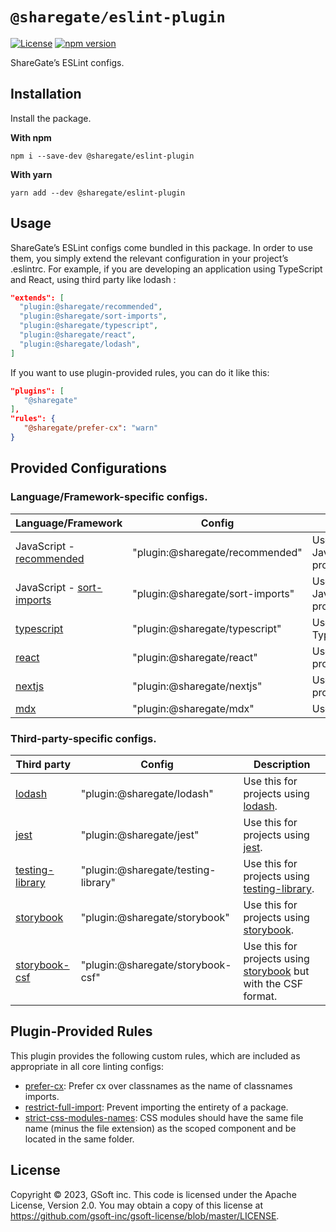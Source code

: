 # `@sharegate/eslint-plugin`

[![License](https://img.shields.io/badge/License-Apache_2.0-blue.svg)](../../LICENSE.md)
[![npm version](https://img.shields.io/npm/v/@sharegate/eslint-plugin)](https://www.npmjs.com/package/@sharegate/eslint-plugin)

ShareGate’s ESLint configs.

## Installation

Install the package.

**With npm**
```shell
npm i --save-dev @sharegate/eslint-plugin
```

**With yarn**
```shell
yarn add --dev @sharegate/eslint-plugin
```

## Usage

ShareGate’s ESLint configs come bundled in this package. In order to use them, you simply extend the relevant configuration in your project’s .eslintrc. For example, if you are developing an application using TypeScript and React, using third party like lodash  :
```json  
"extends": [ 
  "plugin:@sharegate/recommended",
  "plugin:@sharegate/sort-imports",
  "plugin:@sharegate/typescript",
  "plugin:@sharegate/react",
  "plugin:@sharegate/lodash",
]
 ```
 
 If you want to use plugin-provided rules, you can do it like this:
 ```json
"plugins": [
    "@sharegate"
],
"rules": {
    "@sharegate/prefer-cx": "warn"
}
 ```

## Provided Configurations

### Language/Framework-specific configs.
| Language/Framework | Config | Description |
| --- | --- | --- |
| JavaScript - [recommended](lib/config/recommended.ts) | "plugin:@sharegate/recommended" | Use this for all JavaScript/TypeScript projects. |
| JavaScript - [sort-imports](lib/config/sort-imports.ts) | "plugin:@sharegate/sort-imports" | Use this for JavaScript/TypeScript projects. |
| [typescript](lib/config/typescript.ts) | "plugin:@sharegate/typescript" | Use this for TypeScript projects. |
| [react](lib/config/react.ts) | "plugin:@sharegate/react" | Use this for React projects. |
| [nextjs](lib/config/nextjs.ts) |"plugin:@sharegate/nextjs" | Use this for NextJs projects. |
| [mdx](lib/config/mdx.ts) |"plugin:@sharegate/mdx" | Use this for [mdx files](https://mdxjs.com/). |

### Third-party-specific configs.
| Third party | Config | Description |
| --- | --- | --- |
| [lodash](lib/config/lodash.ts) | "plugin:@sharegate/lodash" | Use this for projects using [lodash](https://lodash.com/).|
| [jest](lib/config/jest.ts) | "plugin:@sharegate/jest" | Use this for projects using [jest](https://jestjs.io/).|
| [testing-library](lib/config/testing-library.ts) | "plugin:@sharegate/testing-library" | Use this for projects using [testing-library](https://testing-library.com/).|
| [storybook](lib/config/storybook.ts) | "plugin:@sharegate/storybook" | Use this for projects using [storybook](https://storybook.js.org/).|
| [storybook-csf](lib/config/storybook-csf.ts) | "plugin:@sharegate/storybook-csf" | Use this for projects using [storybook](https://storybook.js.org/) but with the CSF format.|

## Plugin-Provided Rules 

This plugin provides the following custom rules, which are included as appropriate in all core linting configs:

- [prefer-cx](docs/rules/prefer-cx.md): Prefer cx over classnames as the name of classnames imports.
- [restrict-full-import](docs/rules/restrict-full-import.md): Prevent importing the entirety of a package.
- [strict-css-modules-names](docs/rules/strict-css-modules-names.md): CSS modules should have the same file name (minus the file extension) as the scoped component and be located in the same folder.

## License

Copyright © 2023, GSoft inc. This code is licensed under the Apache License, Version 2.0. You may obtain a copy of this license at https://github.com/gsoft-inc/gsoft-license/blob/master/LICENSE.